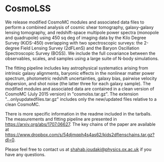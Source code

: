 # CosmoLSS

We release modified CosmoMC modules and associated data files to perform a combined analysis of cosmic shear tomography, galaxy-galaxy lensing tomography, and redshift-space multipole power spectra (monopole and quadrupole) using 450 sq deg of imaging data by the Kilo Degree Survey (KiDS-450) overlapping with two spectroscopic surveys: the 2-degree Field Lensing Survey (2dFLenS) and the Baryon Oscillation Spectroscopic Survey (BOSS). We include the full covariance between the observables, scales, and samples using a large suite of N-body simulations.

The fitting pipeline includes key astrophysical systematics arising from intrinsic galaxy alignments, baryonic effects in the nonlinear matter power spectrum, photometric redshift uncertainties, galaxy bias, pairwise velocity dispersion, and shot noise (the latter three for each galaxy sample). The modified modules and associated data are contained in a clean version of CosmoMC (July 2015 version) in "cosmolss.tar.gz". The extension "...onlyupdatedfiles.tar.gz" includes only the new/updated files relative to a clean CosmoMC.

There is more specific information in the readme included in the tarballs. The measurements and fitting pipeline are presented in https://arxiv.org/abs/1707.06627. The key chains of the paper are available at https://www.dropbox.com/s/54djmqph4s4as62/kids2dflenschains.tar.gz?dl=0.

Please feel free to contact us at shahab.joudaki@physics.ox.ac.uk if you have any questions.
